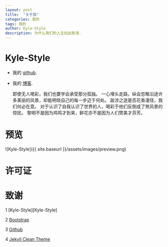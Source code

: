 ```yaml
---
layout: post
title:  "关于我"
categories: 我的
tags: 我的
author: Kyle-Style
description: 为什么我们的人生如此肤浅.
---
```


Kyle-Style
============

* 我的 [github](https://github.com/Kyle-Style/).
* 我的 [博客](https://kyle-style.github.io/).
    
    即使无人喝彩，我们也要学会承受那分孤独。
    一心埋头走路，纵会忽略沿途许多美丽的风景，却能明晓自己的每一步迈于何处。
    跋涉之途是否花香漫径，我们何必在意。
    对于认识了自我认识了世界的人，喝彩于他们反倒成了煞风景的惊扰。
    黎明不是因为鸡鸣才到来，鲜花亦不是因为人们赞美才芬芳。

预览
=======
![Kyle-Style]({{ site.baseurl }}/assets/images/preview.png)

许可证
=======


致谢
======

1 [Kyle-Style][Kyle-Style]

2 [Bootstrap][bootstrap-url]

3 [Github][github-url]

4 [Jekyll Clean Theme][Jekyll-Clean-Theme-url]

[Kyle-Style-url]: https://github.com/Kyle-Style/
[bootstrap-url]: http://getbootstrap.com/
[github-url]: https://github.com/
[Jekyll-Clean-Theme-url]: https://github.com/scotte/jekyll-clean